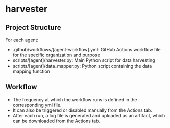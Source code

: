 # harvester

## Project Structure

For each agent:

- .github/workflows/[agent-workflow].yml: GitHub Actions workflow file for the specific organization and purpose
- scripts/[agent]/harvester.py: Main Python script for data harvesting
- scripts/[agent]/data_mapper.py: Python script containing the data mapping function

## Workflow

- The frequency at which the workflow runs is defined in the corresponding yml file.
- It can also be triggered or disabled manually from the Actions tab.
- After each run, a log file is generated and uploaded as an artifact, which can be downloaded from the Actions tab.

